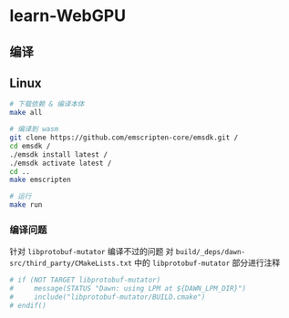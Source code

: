 # learn-WebGPU

## 编译

## Linux

```sh
# 下载依赖 & 编译本体
make all

# 编译到 wasm
git clone https://github.com/emscripten-core/emsdk.git /
cd emsdk /
./emsdk install latest /
./emsdk activate latest /
cd ..
make emscripten

# 运行
make run
```

### 编译问题


针对 `libprotobuf-mutator` 编译不过的问题
对 `build/_deps/dawn-src/third_party/CMakeLists.txt` 中的 `libprotobuf-mutator` 部分进行注释

```cmake
# if (NOT TARGET libprotobuf-mutator)
#     message(STATUS "Dawn: using LPM at ${DAWN_LPM_DIR}")
#     include("libprotobuf-mutator/BUILD.cmake")
# endif()
```